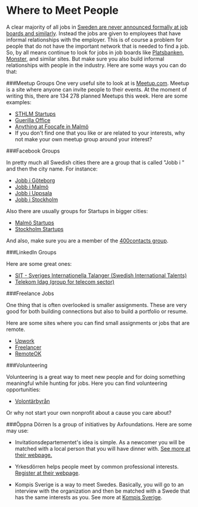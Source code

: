 # Where to Meet People

A clear majority of all jobs in [Sweden are never announced formally at job boards and similarly](https://www.gp.se/nyheter/sverige/1.2836239-nyanlanda-star-utan-jobbnatverk?m=print). Instead the jobs are given to employees that have informal relationships with the employer. This is of course a problem for people that do not have the important network that is needed to find a job. So, by all means continue to look for jobs in job boards like [Platsbanken](http://www.ams.se), [Monster](http://www.monster.com), and similar sites. But make sure you also build informal relationships with people in the industry. Here are some ways you can do that:

###Meetup Groups
One very useful site to look at is [Meetup.com](http://www.meetup.com). Meetup is a site where anyone can invite people to their events. At the moment of writing this, there are 134 278 planned Meetups this week. Here are some examples:

* [STHLM Startups](http://www.meetup.com/STHLM-Tech-Meetup/)
* [Guerilla Office](http://www.meetup.com/Guerilla-Office/)
* [Anything at Foocafe in Malmö](http://www.foocafe.org/events)
* If you don't find one that you like or are related to your interests, why not make your own meetup group around your interest?


###Facebook Groups

In pretty much all Swedish cities there are a group that is called "Jobb i " and then the city name. For instance:

* [Jobb i Göteborg](https://www.facebook.com/groups/292413157527162/?fref=ts)
* [Jobb i Malmö](https://www.facebook.com/groups/jobbimalmo/?fref=ts)
* [Jobb i Uppsala](https://www.facebook.com/groups/366469403506783/?fref=ts)
* [Jobb i Stockholm](https://www.facebook.com/groups/jobbistockholm/?fref=ts)

Also there are usually groups for Startups in bigger cities: 

* [Malmö Startups](https://www.facebook.com/groups/malmostartups/?fref=ts)
* [Stockholm Startups](https://www.facebook.com/groups/sthlmstartups/?fref=ts)

And also, make sure you are a member of the [400contacts group](https://www.facebook.com/groups/160223374332272/?fref=ts).

###LinkedIn Groups

Here are some great ones:

* [SIT - Sveriges Internationella Talanger (Swedish International Talents)](https://www.linkedin.com/groups/6644475)
* [Telekom Idag (group for telecom sector)](https://www.linkedin.com/groups/7402451)

###Freelance Jobs

One thing that is often overlooked is smaller assignments. These are very good for both building connections but also to build a portfolio or resume.

Here are some sites where you can find small assignments or jobs that are remote.

* [Upwork](http://www.upwork.com)
* [Freelancer](http://www.freelancer.com/)
* [RemoteOK](http://www.remoteok.io)

###Volunteering

Volunteering is a great way to meet new people and for doing something meaningful while hunting for jobs. Here you can find volunteering opportunities:

* [Volontärbyrån](https://www.volontarbyran.org/)

Or why not start your own nonprofit about a cause you care about?

###Öppna Dörren
Is a group of initiatives by Axfoundations. Here are some may use:

* Invitationsdepartementet's idea is simple. As a newcomer you will be matched with a local person that you will have dinner with. [See more at their webpage.](http://invitationsdepartementet.eu/)

* Yrkesdörren helps people meet by common professional interests. [Register at their webpage](http://www.yrkesdorren.se).
* Kompis Sverige is a way to meet Swedes. Basically, you will go to an interview with the organization and then be matched with a Swede that has the same interests as you. See more at [Kompis Sverige](http://www.kompissverige.se/).



